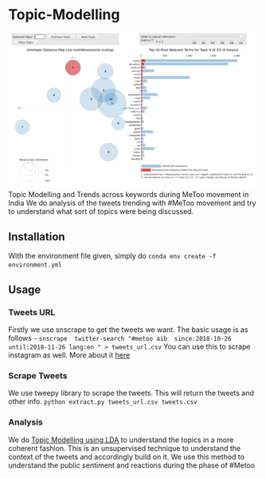 # Topic-Modelling
![](tan1_topic_graph.png)
Topic Modelling and Trends across keywords during MeToo movement in India
We do analysis of the tweets trending with #MeToo movement and try to understand what sort of topics were being discussed.

## Installation
With the environment file given, simply do
`conda env create -f environment.yml`

## Usage
### Tweets URL
Firstly we use snscrape to get the tweets we want. The basic usage is as follows - 
`snscrape  twitter-search "#metoo aib  since:2018-10-26 until:2018-11-26 lang:en " > tweets_url.csv`
You can use this to scrape instagram as well. More about it [here](https://github.com/JustAnotherArchivist/snscrape)  

### Scrape Tweets
We use tweepy library to scrape the tweets. This will return the tweets and other info. 
`python extract.py tweets_url.csv tweets.csv`

### Analysis
We do [Topic Modelling using LDA](https://towardsdatascience.com/topic-modeling-and-latent-dirichlet-allocation-in-python-9bf156893c24) to understand the topics in a more coherent fashion. This is an unsupervised technique to understand the context of the tweets and accordingly build on it. We use this method to understand the public sentiment and reactions during the phase of #Metoo